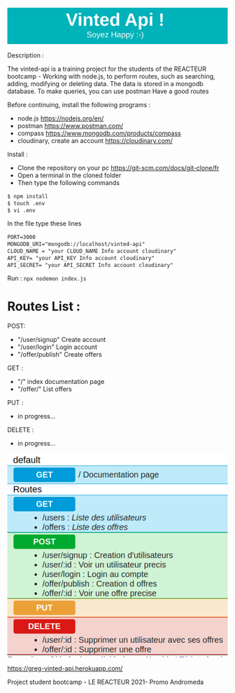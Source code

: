 ![alt text][logo]

[logo]: https://github.com/Anubis-LT/vinted-api/blob/master/pictures/banvinted.png "Vinted-api"

Description :

The vinted-api is a training project for the students of the REACTEUR bootcamp - Working with node.js, to perform routes, such as searching, adding, modifying or deleting data. The data is stored in a mongodb database.
To make queries, you can use postman
Have a good routes

Before continuing, install the following programs :

-  node.js https://nodejs.org/en/
-  postman https://www.postman.com/
-  compass https://www.mongodb.com/products/compass
-  cloudinary, create an account https://cloudinary.com/

Install :

-  Clone the repository on your pc https://git-scm.com/docs/git-clone/fr
-  Open a terminal in the cloned folder
-  Then type the following commands

```
$ npm install
$ touch .env
$ vi .env
```

In the file type these lines

```
PORT=3000
MONGODB_URI="mongodb://localhost/vinted-api"
CLOUD_NAME = "your CLOUD_NAME Info account cloudinary"
API_KEY= "your API_KEY Info account cloudinary"
API_SECRET= "your API_SECRET Info account cloudinary"
```

Run :
`npx nodemon index.js`

# Routes List :

POST:

-  "/user/signup" Create account
-  "/user/login" Login account
-  "/offer/publish" Create offers

GET :

-  "/" index documentation page
-  "/offer/" List offers

PUT :

-  in progress...

DELETE :

-  in progress...

![alt text][logo1]

[logo1]: https://github.com/Anubis-LT/vinted-api/blob/master/pictures/routes.png "Example routes"

https://greg-vinted-api.herokuapp.com/

Project student bootcamp - LE REACTEUR
2021- Promo Andromeda

